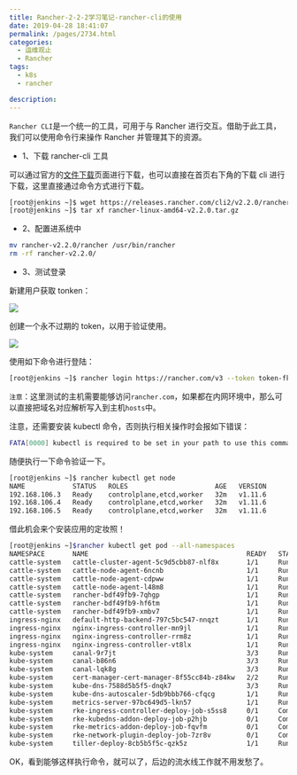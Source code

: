 ```yaml
---
title: Rancher-2-2-2学习笔记-rancher-cli的使用
date: 2019-04-28 18:41:07
permalink: /pages/2734.html
categories: 
  - 运维观止
  - Rancher
tags: 
  - k8s
  - rancher

description: 
---
```


`Rancher CLI`是一个统一的工具，可用于与 Rancher 进行交互。借助于此工具，我们可以使用命令行来操作 Rancher 并管理其下的资源。

- 1、下载 rancher-cli 工具

可以通过官方的[文件下载](https://www.cnrancher.com/docs/rancher/v2.x/cn/install-prepare/download/)页面进行下载，也可以直接在首页右下角的下载 cli 进行下载，这里直接通过命令方式进行下载。

```sh
[root@jenkins ~]$ wget https://releases.rancher.com/cli2/v2.2.0/rancher-linux-amd64-v2.2.0.tar.gz
[root@jenkins ~]$ tar xf rancher-linux-amd64-v2.2.0.tar.gz
```

- 2、配置进系统中

```sh
mv rancher-v2.2.0/rancher /usr/bin/rancher
rm -rf rancher-v2.2.0/
```

- 3、测试登录

新建用户获取 tonken：

![](http://t.eryajf.net/imgs/2021/09/01c8cfc97b23eed5.jpg)

创建一个永不过期的 token，以用于验证使用。

![](http://t.eryajf.net/imgs/2021/09/f3b251382c557812.jpg)

使用如下命令进行登陆：

```sh
[root@jenkins ~]$ rancher login https://rancher.com/v3 --token token-fkgj6:gd2z99wnfgc2zw9pw969rppgbnrfwg7l59l4gccqp5wmdc6vd27r5l
```

`注意`：这里测试的主机需要能够访问`rancher.com`，如果都在内网环境中，那么可以直接把域名对应解析写入到主机`hosts`中。

注意，还需要安装 kubectl 命令，否则执行相关操作时会报如下错误：

```sh
FATA[0000] kubectl is required to be set in your path to use this command. See https://kubernetes.io/docs/tasks/tools/install-kubectl/ for more info. Error: exec: "kubectl": executable file not found in $PATH
```

随便执行一下命令验证一下。

```sh
[root@jenkins ~]$ rancher kubectl get node
NAME            STATUS   ROLES                      AGE   VERSION
192.168.106.3   Ready    controlplane,etcd,worker   32m   v1.11.6
192.168.106.4   Ready    controlplane,etcd,worker   32m   v1.11.6
192.168.106.5   Ready    controlplane,etcd,worker   32m   v1.11.6
```

借此机会来个安装应用的定妆照！

```sh
[root@jenkins ~]$rancher kubectl get pod --all-namespaces
NAMESPACE       NAME                                        READY   STATUS      RESTARTSAGE
cattle-system   cattle-cluster-agent-5c9d5cbb87-nlf8x       1/1     Running     016m
cattle-system   cattle-node-agent-6ncnb                     1/1     Running     016m
cattle-system   cattle-node-agent-cdpww                     1/1     Running     016m
cattle-system   cattle-node-agent-l48m8                     1/1     Running     016m
cattle-system   rancher-bdf49fb9-7qhgp                      1/1     Running     131m
cattle-system   rancher-bdf49fb9-hf6tm                      1/1     Running     031m
cattle-system   rancher-bdf49fb9-xmbv7                      1/1     Running     131m
ingress-nginx   default-http-backend-797c5bc547-nnqzt       1/1     Running     034m
ingress-nginx   nginx-ingress-controller-mn9jl              1/1     Running     034m
ingress-nginx   nginx-ingress-controller-rrm8z              1/1     Running     034m
ingress-nginx   nginx-ingress-controller-vt8lx              1/1     Running     034m
kube-system     canal-9r7jt                                 3/3     Running     034m
kube-system     canal-b86n6                                 3/3     Running     034m
kube-system     canal-lqk8g                                 3/3     Running     034m
kube-system     cert-manager-cert-manager-8f55cc84b-z84kw   2/2     Running     031m
kube-system     kube-dns-7588d5b5f5-dnqk7                   3/3     Running     034m
kube-system     kube-dns-autoscaler-5db9bbb766-cfqcg        1/1     Running     034m
kube-system     metrics-server-97bc649d5-lkn57              1/1     Running     034m
kube-system     rke-ingress-controller-deploy-job-s5ss8     0/1     Completed   034m
kube-system     rke-kubedns-addon-deploy-job-p2hjb          0/1     Completed   034m
kube-system     rke-metrics-addon-deploy-job-fqvfm          0/1     Completed   034m
kube-system     rke-network-plugin-deploy-job-7zr8v         0/1     Completed   034m
kube-system     tiller-deploy-8cb5b5f5c-qzk5z               1/1     Running     032m
```

OK，看到能够这样执行命令，就可以了，后边的流水线工作就不用发愁了。
